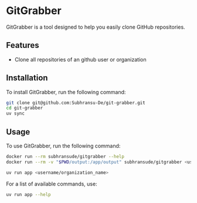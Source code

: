 # GitGrabber

GitGrabber is a tool designed to help you easily clone GitHub repositories.

## Features

- Clone all repositories of an github user or organization

## Installation

To install GitGrabber, run the following command:

```sh
git clone git@github.com:Subhransu-De/git-grabber.git
cd git-grabber
uv sync
```

## Usage

To use GitGrabber, run the following command:

```sh
docker run --rm subhransude/gitgrabber --help
docker run --rm -v "$PWD/output:/app/output" subhransude/gitgrabber <username/organization_name>
```

```sh
uv run app <username/organization_name>
```

For a list of available commands, use:

```sh
uv run app --help
```
